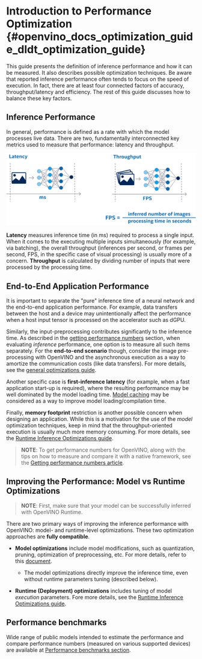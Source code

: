 # Introduction to Performance Optimization {#openvino_docs_optimization_guide_dldt_optimization_guide}
This guide presents the definition of inference performance and how it can be measured. It also describes possible optimization techniques.
Be aware that reported inference performance often tends to focus on the speed of execution. 
In fact, there are at least four connected factors of accuracy, throughput/latency and efficiency. The rest of this guide discusses how to balance these key factors.


## Inference Performance
In general, performance is defined as a rate with which the model processes live data. There are two, fundamentally interconnected key metrics used to measure that performance: latency and throughput. 

![](../img/LATENCY_VS_THROUGHPUT.svg)

**Latency** measures inference time (in ms) required to process a single input. When it comes to the executing multiple inputs simultaneously (for example, via batching), the overall throughput (inferences per second, or frames per second, FPS, in the specific case of visual processing) is usually more of a concern.
**Throughput** is calculated by dividing number of inputs that were processed by the processing time.

## End-to-End Application Performance
It is important to separate the "pure" inference time of a neural network and the end-to-end application performance. For example, data transfers between the host and a device may unintentionally affect the performance when a host input tensor is processed on the accelerator such as dGPU.

Similarly, the input-preprocessing contributes significantly to the inference time. As described in the [getting performance numbers](../MO_DG/prepare_model/Getting_performance_numbers.md) section, when evaluating *inference* performance, one option is to measure all such items separately. 
For the **end-to-end scenario** though, consider the image pre-processing with OpenVINO and the asynchronous execution as a way to amortize the communication costs (like data transfers). For more details, see the [general optimizations guide](./dldt_deployment_optimization_common.md).

Another specific case is **first-inference latency** (for example, when a fast application start-up is required), where the resulting performance may be well dominated by the model loading time. [Model caching](../OV_Runtime_UG/Model_caching_overview.md) may be considered as a way to improve model loading/compilation time.

Finally, **memory footprint** restriction is another possible concern when designing an application. While this is a motivation for the use of the *model* optimization techniques, keep in mind that the throughput-oriented execution is usually much more memory consuming. For more details, see the [Runtime Inference Optimizations guide](../optimization_guide/dldt_deployment_optimization_guide.md). 


> **NOTE**: To get performance numbers for OpenVINO, along with the tips on how to measure and compare it with a native framework, see the [Getting performance numbers article](../MO_DG/prepare_model/Getting_performance_numbers.md).
 
## Improving the Performance: Model vs Runtime Optimizations 

> **NOTE**: First, make sure that your model can be successfully inferred with OpenVINO Runtime. 

There are two primary ways of improving the inference performance with OpenVINO: model- and runtime-level optimizations. These two optimization approaches are **fully compatible**. 

- **Model optimizations** include model modifications, such as quantization, pruning, optimization of preprocessing, etc. For more details, refer to this [document](./model_optimization_guide.md). 
    - The model optimizations directly improve the inference time, even without runtime parameters tuning (described below).

- **Runtime (Deployment) optimizations** includes tuning of model *execution* parameters. Fore more details, see the [Runtime Inference Optimizations guide](../optimization_guide/dldt_deployment_optimization_guide.md).

## Performance benchmarks
Wide range of public models intended to estimate the performance and compare performance numbers (measured on various supported devices) are available at [Performance benchmarks section](../benchmarks/performance_benchmarks.md).
